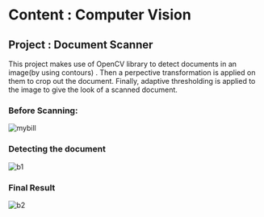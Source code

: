 # Content : Computer Vision

## Project : Document Scanner

This project makes use of OpenCV library to detect documents in an image(by using contours) . Then a perpective transformation is applied on them to crop out the document. Finally, adaptive thresholding is applied to the image to give the look of a scanned document.

### Before Scanning:
![mybill](https://user-images.githubusercontent.com/22278430/29742608-1c82db80-8aa0-11e7-9f68-73b62c770a36.jpg)

### Detecting the document

![b1](https://user-images.githubusercontent.com/22278430/29742612-36c7857c-8aa0-11e7-87da-c5a41a1d1955.JPG)

### Final Result

![b2](https://user-images.githubusercontent.com/22278430/29742627-6152b46a-8aa0-11e7-8b37-e8ece5b29890.JPG)


